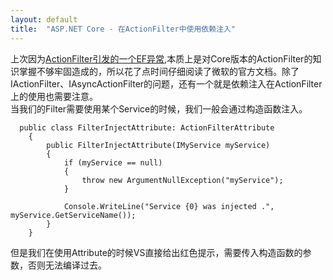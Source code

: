 ```yaml
---
layout: default
title:  "ASP.NET Core - 在ActionFilter中使用依赖注入"
---
```

上次因为[ActionFilter引发的一个EF异常](https://www.cnblogs.com/kklldog/p/not-use-sync-in-actionfilter.html),本质上是对Core版本的ActionFilter的知识掌握不够牢固造成的，所以花了点时间仔细阅读了微软的官方文档。除了IActionFilter、IAsyncActionFilter的问题，还有一个就是依赖注入在ActionFilter上的使用也需要注意。   
当我们的Filter需要使用某个Service的时候，我们一般会通过构造函数注入。
```
  public class FilterInjectAttribute: ActionFilterAttribute
    {
        public FilterInjectAttribute(IMyService myService)
        {
            if (myService == null)
            {
                throw new ArgumentNullException("myService");
            }

            Console.WriteLine("Service {0} was injected .", myService.GetServiceName());
        }
    }
```
但是我们在使用Attribute的时候VS直接给出红色提示，需要传入构造函数的参数，否则无法编译过去。
